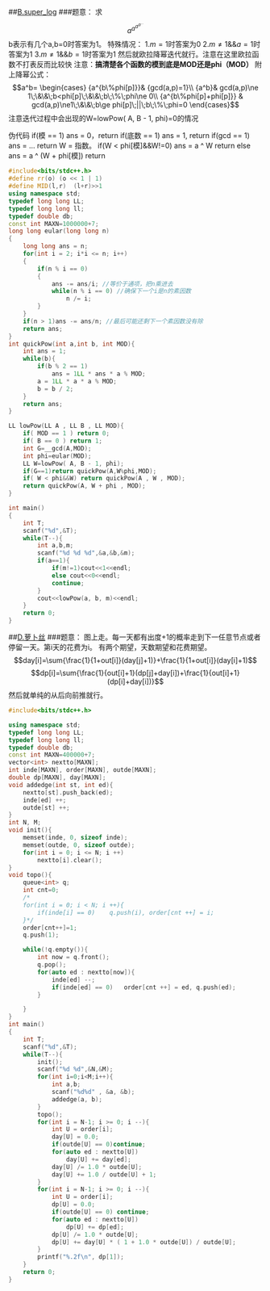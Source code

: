 
##[B.super_log](https://nanti.jisuanke.com/t/41299)
###题意：
求$$a^{a^{a^{a^{...}}}}$$
b表示有几个a,b=0时答案为1。
特殊情况：
1.$m=1$时答案为0
2.$m\ne1$&&$a=1$时答案为1
3.$m\ne1$&&$b=1$时答案为1
然后就欧拉降幂迭代就行。注意在这里欧拉函数不打表反而比较快
注意：**搞清楚各个函数的模到底是MOD还是phi（MOD）**
附上降幂公式：
$$a^b=
\begin{cases}
{a^{b\%phi[p]}}& {gcd(a,p)=1}\\
{a^b}& gcd(a,p)\ne 1\;\&\&\;b<phi[p]\;\&\&\;b\;\%\;phi\ne 0\\
{a^{b\%phi[p]+phi[p]}} & gcd(a,p)\ne1\;\&\&\;b\ge phi[p]\;||\;b\;\%\;phi=0
 \end{cases}$$
注意迭代过程中会出现的W=lowPow( A, B - 1, phi)=0的情况

伪代码
if(模 == 1) ans = 0，return
if(底数 == 1) ans = 1, return 
if(gcd == 1) ans = ... return
W = 指数。
if(W < phi[模]&&W!=0) ans = a ^ W return
else ans = a ^ (W + phi[模]) return



```cpp
#include<bits/stdc++.h>
#define rr(o) (o << 1 | 1)
#define MID(l,r)  (l+r)>>1
using namespace std;
typedef long long LL;
typedef long long ll;
typedef double db;
const int MAXN=1000000+7;
long long eular(long long n)
{
    long long ans = n;
    for(int i = 2; i*i <= n; i++)
    {
        if(n % i == 0)
        {
            ans -= ans/i; //等价于通项，把n乘进去
            while(n % i == 0) //确保下一个i是n的素因数
                n /= i;
        }
    }
    if(n > 1)ans -= ans/n; //最后可能还剩下一个素因数没有除
    return ans;
}
int quickPow(int a,int b, int MOD){
    int ans = 1;
    while(b){
        if(b % 2 == 1)
            ans = 1LL * ans * a % MOD;
        a = 1LL * a * a % MOD;
        b = b / 2;
    }
    return ans;
}

LL lowPow(LL A , LL B , LL MOD){
    if( MOD == 1 ) return 0;
    if( B == 0 ) return 1;
    int G=__gcd(A,MOD);
    int phi=eular(MOD);
    LL W=lowPow( A, B - 1, phi);
    if(G==1)return quickPow(A,W%phi,MOD);
    if( W < phi&&W) return quickPow(A , W , MOD);
    return quickPow(A, W + phi , MOD);
}

int main()
{
    int T;
    scanf("%d",&T);
    while(T--){
        int a,b,m;
        scanf("%d %d %d",&a,&b,&m);
        if(a==1){
            if(m!=1)cout<<1<<endl;
            else cout<<0<<endl;
            continue;
        }
        cout<<lowPow(a, b, m)<<endl;
    }
    return 0;
}

```



##[D.萝卜丝](https://nanti.jisuanke.com/t/41301)
###题意：
图上走。每一天都有出度+1的概率走到下一任意节点或者停留一天。第i天的花费为i。
有两个期望，天数期望和花费期望。
$$day[i]=\sum{\frac{1}{1+out[i]}(day[j]+1)}+\frac{1}{1+out[i]}(day[i]+1)$$
$$dp[i]=\sum{\frac{1}{out[i]+1}(dp[j]+day[i])+\frac{1}{out[i]+1}(dp[i]+day[i])}$$
然后就单纯的从后向前推就行。
```cpp
#include<bits/stdc++.h>

using namespace std;
typedef long long LL;
typedef long long ll;
typedef double db;
const int MAXN=400000+7;
vector<int> nextto[MAXN];
int inde[MAXN], order[MAXN], outde[MAXN];
double dp[MAXN], day[MAXN];
void addedge(int st, int ed){
    nextto[st].push_back(ed);
    inde[ed] ++;
    outde[st] ++;
}
int N, M;
void init(){
    memset(inde, 0, sizeof inde);
    memset(outde, 0, sizeof outde);
    for(int i = 0; i <= N; i ++)
        nextto[i].clear();
}
void topo(){
    queue<int> q;
    int cnt=0;
    /*
    for(int i = 0; i < N; i ++){
        if(inde[i] == 0)    q.push(i), order[cnt ++] = i;
    }*/
    order[cnt++]=1;
    q.push(1);

    while(!q.empty()){
        int now = q.front();
        q.pop();
        for(auto ed : nextto[now]){
            inde[ed] --;
            if(inde[ed] == 0)   order[cnt ++] = ed, q.push(ed);
        }

    }
}
int main()
{
    int T;
    scanf("%d",&T);
    while(T--){
        init();
        scanf("%d %d",&N,&M);
        for(int i=0;i<M;i++){
            int a,b;
            scanf("%d%d" , &a, &b);
            addedge(a, b);
        }
        topo();
        for(int i = N-1; i >= 0; i --){
            int U = order[i];
            day[U] = 0.0;
            if(outde[U] == 0)continue;
            for(auto ed : nextto[U])
                day[U] += day[ed];
            day[U] /= 1.0 * outde[U];
            day[U] += 1.0 / outde[U] + 1;
        }
        for(int i = N-1; i >= 0; i --){
            int U = order[i];
            dp[U] = 0.0;
            if(outde[U] == 0) continue;
            for(auto ed : nextto[U])
                dp[U] += dp[ed];
            dp[U] /= 1.0 * outde[U];
            dp[U] += day[U] * ( 1 + 1.0 * outde[U]) / outde[U];
        }
        printf("%.2f\n", dp[1]);
    }
    return 0;
}

```
